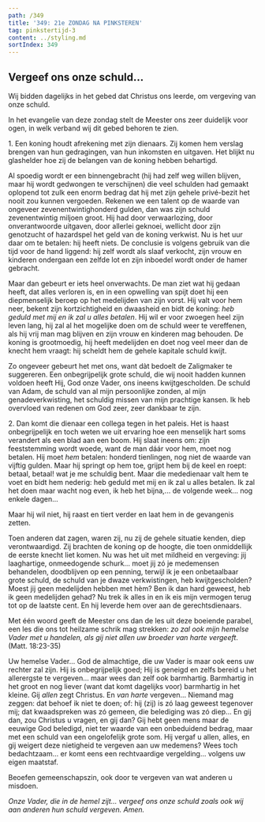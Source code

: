 ```yaml
---
path: /349
title: '349: 21e ZONDAG NA PINKSTEREN'
tag: pinkstertijd-3
content: ../styling.md
sortIndex: 349
---
```


## Vergeef ons onze schuld...

Wij bidden dagelijks in het gebed dat Christus ons leerde, om vergeving van onze schuld.

In het evangelie van deze zondag stelt de Meester ons zeer duidelijk voor ogen, in welk verband wij dit gebed behoren te zien.

1\. Een koning houdt afrekening met zijn dienaars. Zij komen hem verslag brengen van hun gedragingen, van hun inkomsten en uitgaven. Het blijkt nu glashelder hoe zij de belangen van de koning hebben behartigd.

Al spoedig wordt er een binnengebracht (hij had zelf weg willen blijven, maar hij wordt gedwongen te verschijnen) die veel schulden had gemaakt oplopend tot zulk een enorm bedrag dat hij met zijn gehele privé-bezit het nooit zou kunnen vergoeden. Rekenen we een talent op de waarde van ongeveer zevenentwintighonderd gulden, dan was zijn schuld zevenentwintig miljoen groot. Hij had door verwaarlozing, door onverantwoorde uitgaven, door allerlei geknoei, wellicht door zijn genotzucht of hazardspel het geld van de koning verkwist. Nu is het uur daar om te betalen: hij heeft niets. De conclusie is volgens gebruik van die tijd voor de hand liggend: hij zelf wordt als slaaf verkocht, zijn vrouw en kinderen ondergaan een zelfde lot en zijn inboedel wordt onder de hamer gebracht.

Maar dan gebeurt er iets heel onverwachts. De man ziet wat hij gedaan heeft, dat alles verloren is, en in een opwelling van spijt doet hij een diepmenselijk beroep op het medelijden van zijn vorst. Hij valt voor hem neer, bekent zijn kortzichtigheid en dwaasheid en bidt de koning: _heb geduld met mij en ik zal u alles betalen_. Hij wil er voor zwoegen heel zijn leven lang, hij zal al het mogelijke doen om de schuld weer te vereffenen, als hij vrij man mag blijven en zijn vrouw en kinderen mag behouden. De koning is grootmoedig, hij heeft medelijden en doet nog veel meer dan de knecht hem vraagt: hij scheldt hem de gehele kapitale schuld kwijt.

Zo ongeveer gebeurt het met ons, want dàt bedoelt de Zaligmaker te suggereren. Een onbegrijpelijk grote schuld, die wij nooit hadden kunnen voldoen heeft Hij, God onze Vader, ons ineens kwijtgescholden. De schuld van Adam, de schuld van al mijn persoonlijke zonden, al mijn genadeverkwisting, het schuldig missen van mijn prachtige kansen. Ik heb overvloed van redenen om God zeer, zeer dankbaar te zijn.

2\. Dan komt die dienaar een collega tegen in het paleis. Het is haast onbegrijpelijk en toch weten we uit ervaring hoe een menselijk hart soms verandert als een blad aan een boom. Hij slaat ineens om: zijn feeststemming wordt woede, want de man dáár voor hem, moet nog betalen. Hij moet _hem_ betalen: honderd tienlingen, nog niet de waarde van vijftig gulden. Maar hij springt op hem toe, grijpt hem bij de keel en roept: betaal, betaal! wat je me schuldig bent. Maar die mededienaar valt hem te voet en bidt hem nederig: heb geduld met mij en ik zal u alles betalen. Ik zal het doen maar wacht nog even, ik heb het bijna,... de volgende week... nog enkele dagen...

Maar hij wil niet, hij raast en tiert verder en laat hem in de gevangenis zetten.

Toen anderen dat zagen, waren zij, nu zij de gehele situatie kenden, diep verontwaardigd. Zij brachten de koning op de hoogte, die toen onmiddellijk de eerste knecht liet komen. Nu was het uit met mildheid en vergeving: jij laaghartige, onmeedogende schurk... moet jij zó je medemensen behandelen, doodblijven op een penning, terwijl ik je een onbetaalbaar grote schuld, de schuld van je dwaze verkwistingen, heb kwijtgescholden? Moest jij geen medelijden hebben met hèm? Ben ik dan hard geweest, heb ik geen medelijden gehad? Nu trek ik alles in en ik eis mijn vermogen terug tot op de laatste cent. En hij leverde hem over aan de gerechtsdienaars.

Met één woord geeft de Meester ons dan de les uit deze boeiende parabel, een les die ons tot heilzame schrik mag strekken: _zo zal ook mijn hemelse Vader met u handelen, als gij niet allen uw broeder van harte vergeeft_. (Matt. 18:23-35)

Uw hemelse Vader... God de almachtige, die uw Vader is maar ook eens uw rechter zal zijn. Hij is onbegrijpelijk goed; Hij is geneigd en zelfs bereid u het allerergste te vergeven... maar wees dan zelf ook barmhartig. Barmhartig in het groot en nog liever (want dat komt dagelijks voor) barmhartig in het kleine. Gij _allen_ zegt Christus. En _van harte_ vergeven... Niemand mag zeggen: dat behoef ik niet te doen; of: hij (zij) is zó laag geweest tegenover mij; dat kwaadspreken was zó gemeen, die belediging was zó diep... En gij dan, zou Christus u vragen, en gij dan? Gij hebt geen mens maar de eeuwige God beledigd, niet ter waarde van een onbeduidend bedrag, maar met een schuld van een ongelofelijk grote som. Hij vergaf u allen, alles, en gij weigert deze nietigheid te vergeven aan uw medemens? Wees toch bedachtzaam... er komt eens een rechtvaardige vergelding... volgens uw eigen maatstaf.

Beoefen gemeenschapszin, ook door te vergeven van wat anderen u misdoen.

_Onze Vader, die in de hemel zijt... vergeef ons onze schuld zoals ook wij aan anderen hun schuld vergeven. Amen._

